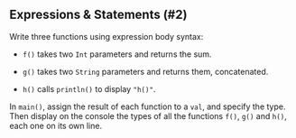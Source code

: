 ## Expressions & Statements (#2)

Write three functions using expression body syntax:

-   `f()` takes two `Int` parameters and returns the sum.

-   `g()` takes two `String` parameters and returns them, concatenated.

-   `h()` calls `println()` to display `"h()"`.

In `main()`, assign the result of each function to a `val`, and specify the
type. Then display on the console the types of all the functions `f()`, `g()`
and `h()`, each one on its own line.
